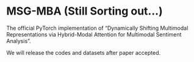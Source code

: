# MSG-MBA (Still Sorting out...)

The official PyTorch implementation of “Dynamically Shifting Multimodal Representations via Hybrid-Modal Attention for Multimodal Sentiment Analysis”. 

We will release the codes and datasets after paper accepted.
